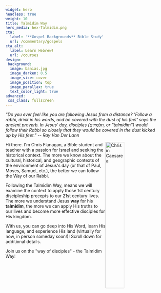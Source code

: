 ```yaml
---
widget: hero
headless: true
weight: 10
title: Talmidim Way
hero_media: hex-Talmidim.png
cta:
  label: '**Gospel Backgrounds** Bible Study'
  url: /commentary/gospels
cta_alt:
  label: Learn Hebrew!
  url: /courses
design:
 background:
  image: banias.jpg
  image_darken: 0.5
  image_size: cover
  image_position: top
  image_parallax: true
  text_color_light: true
advanced:
 css_class: fullscreen
---
```

_"Do you ever feel like you are following Jesus from a distance?  'Follow a rabbi, drink in his words, and be covered with the dust of his feet' says the ancient proverb.
In Jesus' day, disciples (תלמידם, or "talmidim") would follow their Rabbi so closely that they would be covered in the dust kicked up by His feet." -- Ray Van Der Lann_

<img src="/home/hero_files/cf-caesarea-crop.jpg" alt="Chris in Caesarea" width="35%" style="float:right"/>


Hi there.  I'm Chris Flanagan, a Bible student and teacher with a passion for Israel and seeking the historical context.  The more we know about the cultural, historical, and geographic contexts of the environment of  Jesus's day (or that of Paul, Moses, Samuel, etc.), the better we can follow the Way of our Rabbi.

Following the Talmidim Way, means we will examine the context to apply those 1st century discipleship precepts to our 21st century lives. The more we understand Jesus **way** for his **talmidim**, the more we can apply His truths to our lives and become more effective disciples for His kingdom.

With us, you can go deep into His Word, learn His language, and experience His land (virtually for now, in person someday soon!)!  Scroll down for additional details.

Join us on the "way of disciples" - the Talmidim Way! 

